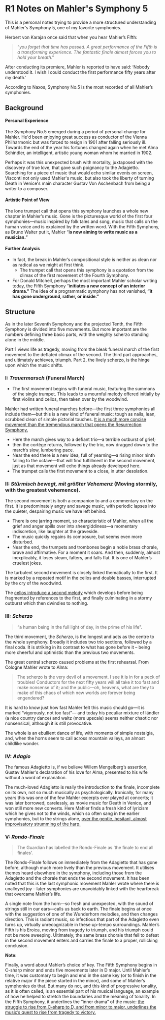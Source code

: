 # R1 Notes on Mahler's Symphony 5

This is a personal notes trying to provide a more structured understanding of Mahler's Symphony 5, one of my favorite symphonies.

Herbert von Karajan once said that when you hear Mahler’s Fifth:

> “*you forget that time has passed. A great performance of the Fifth is a transforming experience. The fantastic finale almost forces you to hold your breath*.”

After conducting its premiere, Mahler is reported to have said: ‘Nobody understood it. I wish I could conduct the first performance fifty years after my death.’

According to Naxos, Symphony No.5 is the most recorded of all Mahler’s symphonies.


## Background

#### Personal Experience

The Symphony No.5 emerged during a period of personal change for Mahler. He'd been enjoying great success as conductor of the Vienna Philharmonic but was forced to resign in 1901 after falling seriously ill. Towards the end of the year his fortunes changed again when he met Alma Schindler, an intelligent, artistic young woman whom he married in 1902.

Perhaps it was this unexpected brush with mortality, juxtaposed with the discovery of true love, that gave such poignancy to the Adagietto. Searching for a piece of music that would echo similar events on screen, Visconti not only used Mahler's music, but also took the liberty of turning Death in Venice's main character Gustav Von Aschenbach from being a writer to a composer.

#### Artistic Point of View

The lone trumpet call that opens this symphony launches a whole new chapter in Mahler’s music. Gone is the picturesque world of the first four symphonies—music inspired by folk tales and song, music that calls on the human voice and is explained by the written word. With the Fifth Symphony, as Bruno Walter put it, Mahler “**is now aiming to write music as a musician.**” 

#### Further Analysis

* In fact, the break in Mahler’s compositional style is neither as clean nor as radical as we might at first think. 
  *  The trumpet call that opens this symphony is a quotation from the climax of the first movement of the Fourth Symphony.
* For Donald Mitchell, perhaps the most important Mahler scholar writing today, the Fifth Symphony “**initiates a new concept of an interior drama.”** The idea of a programmatic symphony has not vanished, **“it has gone underground, rather, or inside.”**







## Structure

As in the later Seventh Symphony and the projected Tenth, the Fifth Symphony is divided into five movements. But more important are the numbers defining three basic parts, with the weighty scherzo standing alone in the middle. 

Part 1 views life as tragedy, moving from the bleak funeral march of the first movement to the deflated climax of the second. The third part approaches, and ultimately achieves, triumph. Part 2, the lively scherzo, is the hinge upon which the music shifts.

### I: *Trauermarsch* (Funeral March)

* The first movement begins with funeral music, featuring the summons of the single trumpet. This leads to a mournful melody offered initially by first violins and cellos, then taken over by the woodwind.

Mahler had written funeral marches before—the first three symphonies all include them—but this is a new kind of funeral music: tough as nails, lean, scrubbed clean of simple pictorial touches. <u>It is a much more concise movement than the tremendous march that opens the Resurrection Symphony.</u> 

* Here the march gives way to a defiant trio—a terrible outburst of grief; 
* then the cortège returns, followed by the trio, now dragged down to the march’s slow, lumbering pace. 
* Near the end there is a new idea, full of yearning—a rising minor ninth falling to the octave—that will find fulfillment in the second movement, just as that movement will echo things already developed here. 
* The trumpet calls the first movement to a close, in utter desolation.




### II: *Stürmisch bewegt, mit größter Vehemenz* (Moving stormily, with the greatest vehemence).

The second movement is both a companion to and a commentary on the first. It is predominately angry and savage music, with periodic lapses into the quieter, despairing music we have left behind. 

* There is one jarring moment, so characteristic of Mahler, when all the grief and anger spills over into sheergiddiness—a momentary indiscretion, like laughter at the graveside. 
* The music quickly regains its composure, but seems even more disturbed. 
* Near the end, the trumpets and trombones begin a noble brass chorale, brave and affirmative. For a moment it soars. And then, suddenly, almost inexplicably, it loses steam, falters, and falls flat. It is one of Mahler’s cruelest jokes.



The turbulent second movement is closely linked thematically to the first. It is marked by a repeated motif in the cellos and double basses, interrupted by the cry of the woodwind. 

The <u>cellos introduce a second melody</u> which develops before being fragmented by references to the first, and finally culminating in a stormy outburst which then dwindles to nothing.



### III: *Scherzo*

>  “a human being in the full light of day, in the prime of his life". 

The third movement, the *Scherzo*, is the longest and acts as the centre to the whole symphony. Broadly it includes two trio sections, followed by a final coda. It is striking in its contrast to what has gone before it – being more cheerful and optimistic than the previous two movements.



The great central scherzo caused problems at the first rehearsal. From Cologne Mahler wrote to Alma: 

> The scherzo is the very devil of a movement. I see it is in for a peck of troubles! Conductors for the next fifty years will all take it too fast and make nonsense of it; and the public—oh, heavens, what are they to make of this chaos of which new worlds are forever being engendered? 

It is hard to know just how fast Mahler felt this music should go—it is marked “vigorously, not too fast”— and today his peculiar mixture of ländler (a nice country dance) and waltz (more upscale) seems neither chaotic nor nonsensical, although it is still provocative. 

The whole is an ebullient dance of life, with moments of simple nostalgia, and, when the horns seem to call across mountain valleys, an almost childlike wonder. 



### IV: *Adagio*
The famous Adagietto is, if we believe Willem Mengelberg’s assertion, Gustav Mahler's declaration of his love for Alma, presented to his wife without a word of explanation. 

The much-loved Adagietto is really the introduction to the finale, incomplete on its own, not so much musically as psychologically. Ironically, for many years this was one of the few Mahler excerpts ever played at concerts; it was later borrowed, carelessly, as movie music for Death in Venice, and won still more new converts. Here Mahler finds a fresh kind of lyricism which he gives not to the winds, which so often sang in the earlier symphonies, but to the strings alone, <u>over the gentle, hesitant, almost improvisatory strumming of the harp.</u>





### V:  *Rondo-Finale*

> The Guardian has labelled the Rondo-Finale as ‘the finale to end all finales’.

The Rondo-Finale follows on immediately from the Adagietto that has gone before, although much more lively than the previous movement. It utilises themes heard elsewhere in the symphony, including those from the Adagietto and the chorale that ends the second movement. It has been noted that this is the last symphonic movement Mahler wrote where there is unalloyed joy – later symphonies are unavoidably linked with the heartbreak that overcame Mahler’s life.

A single note from the horn—so fresh and unexpected, with the sound of strings still in our ears—calls us back to earth. The finale begins at once with the suggestion of one of the Wunderhorn melodies, and then changes direction. This is radiant music, so infectious that part of the Adagietto even turns up, virtually unrecognizable in these up-tempo surroundings. Mahler’s Fifth is his Eroica, moving from tragedy to triumph, and his triumph could not be more sweeping. Ultimately, the same brass chorale that fell to defeat in the second movement enters and carries the finale to a proper, rollicking conclusion. 

**Note:**

Finally, a word about Mahler’s choice of key. The Fifth Symphony begins in C-sharp minor and ends five movements later in D major. Until Mahler’s time, it was customary to begin and end in the same key (or to finish in the relative major if the piece started in the minor), and some of Mahler’s symphonies do that. But many do not, and this kind of progressive tonality, as it is often called, is an essential part of his musical language, an example of how he helped to stretch the boundaries and the meaning of tonality. In the Fifth Symphony, it underlines the “inner drama” of the music: <u>the struggle to rise from C-sharp to D, and from minor to major, underlines the music’s quest to rise from tragedy to victory.</u> 








